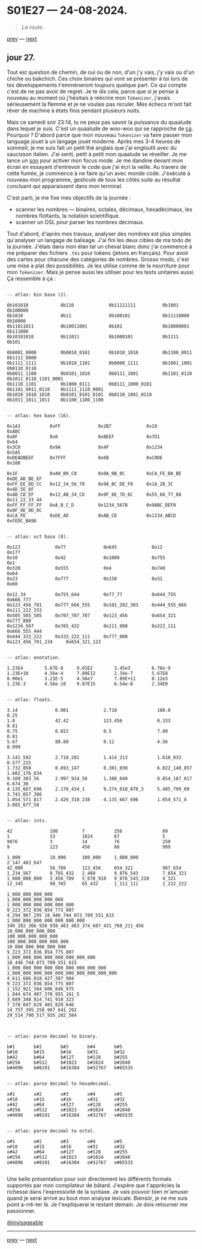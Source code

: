 # S01E27 — 24-08-2024.

> *La route.*

[prev](S01E26-23-08-2024.md) — [next](S01E28-25-08-2024.md)

## jour 27.

Tout est question de chemin, de oui ou de non, d'un j'y vais, j'y vais ou d'un chiche ou bakchich. Ces choix binaires qui vont se présenter à toi lors de tes développements t'emmèneront toujours quelque part. Ce qui compte c'est de ne pas avoir de regret. Je te dis cela, parce que si je pense à nouveau au moment où j'hésitais à réécrire mon `Tokenizer`, j'avais sérieusement la flemme et je ne voulais pas reculer. Mes échecs m'ont fait rêver de machine à états finis pendant plusieurs nuits.    

Mais ce samedi soir 23:14, tu ne peux pas savoir la puissance du quaalude dans lequel je suis. C'est un quaalude de woo-woo qui se rapproche de [ça](https://www.youtube.com/watch?v=Octg-wCZmtM). Pourquoi ? D'abord parce que mon nouveau `Tokenizer` va faire passer mon language jouet à un langage jouet moderne. Après mes 3-4 heures de sommeil, je me suis fait un petit thé anglais que j'ai engloutit avec du saucisson italien. J'ai senti, petit à petit mon quaalude se réveiller. Je me lance un [son](https://www.youtube.com/watch?v=Octg-wCZmtM) pour activer mon focus mode. Je me dandine devant mon écran en essayant d'entrevoir le code que j'ai écri la veille. Au travers de cette fumée, je commence à ne faire qu'un avec monde code. J'exécute à nouveau mon programme, gesticule de tous les côtés suite au résultat concluant qui apparaissent dans mon terminal.    

C'est parti, je me fixe mes objectifs de la journée :   

- scanner les nombres — binaires, octales, décimaux, hexadécimaux, les nombres flottants, la notation scientifique.
- scanner un DSL pour parser les nombres décimaux.

Tout d'abord, d'après mes travaux, analyser des nombres est plus simples qu'analyser un langage de balisage. J'ai fini les deux cibles de ma todo de la journée. J'étais dans mon élan tel un cheval blanc donc j'ai commencé à me préparer des fichiers `.tks` pour tokens (jetons en français). Pour avoir des cartes pour chacune des catégories de nombres. Grosso modo, c'est une mise à plat des possibilités. Je les utilise comme de la nourriture pour mon `Tokenizer`. Mais je pense aussi les utiliser pour les tests unitaires aussi. Ça ressemble à ça :   

```

-- atlas: bin base (2).

0b101010            0b110             0b11111111          0b1001              0b100000
0b1010              0b11              0b100101            0b11110000          0b10000
0b11011011          0b10011001        0b101               0b10000001          0b111000
0b10101010          0b11011           0b1000101           0b1111              0b101

0b0001_0000         0b0010_0101       0b1010_1010         0b1100_0011         0b1111_0000
0b1111_1111         0b1010_1101       0b0000_1111         0b1001_1001         0b0110_0110
0b0011_1100         0b0101_1010       0b0111_1001         0b1101_0110         0b1011_0110_1101_0001
0b1110_1101         0b1000_0111       0b0111_1000_0101    0b1101_0011_0110    0b1111_1110_0001
0b1010_1010_1010    0b0101_0101_0101  0b0110_1001_0110    0b1011_1011_1011    0b1100_1100_1100

```

```

-- atlas: hex base (16).

0x1A3           0xFF              0x2B7             0x10              0xABC
0x8F            0x0               0xBEEF            0x7D1             0x64
0x3C0           0x9A              0x4F              0x1234            0x5A5
0xDEADBEEF      0x7FFF            0x6B              0xC0DE            0x100

0x1F            0xA0_B0_C0        0x0A_0B_0C        0xCA_FE_BA_BE     0xDE_AD_BE_EF
0xFF_EE_DD_CC   0x12_34_56_78     0x9A_BC_DE_F0     0x1A_2B_3C        0x4D_5E_6F
0xAB_CD_EF      0x12_AB_34_CD     0x9F_8E_7D_6C     0x55_66_77_88     0x11_22_33_44
0xFF_FF_FF_FF   0xA_B_C_D         0x1234_5678       0x9ABC_DEF0       0x0F_0E_0D_0C
0xCA_FE         0xDE_AD           0xAB_CD           0x1234_ABCD       0xFEDC_BA98
```

```

-- atlas: oct base (8).

0o123             0o77              0o645             0o12                  0o177
0o10              0o42              0o1000            0o755                 0o1
0o320             0o555             0o4               0o740                 0o64
0o23              0o777             0o150             0o31                  0o60

0o12_34           0o755_644         0o77_77           0o644_755             0o666_777
0o123_456_701     0o777_666_555     0o101_202_303     0o444_555_666         0o111_222_333
0o505_505_505     0o707_707_707     0o123_456         0o654_321             0o777_888
0o1234_567        0o765_432         0o111_000         0o222_111             0o666_555_444
0o444_333_222     0o333_222_111     0o777_000         0o123_456_701_234     0o654_321_123

```

```

-- atlas: enotation.

1.23E4        5.67E-8     9.01E2        3.45e3        6.78e-9
1.23E+10      4.56e-4     7.89E12       2.34e-7       5.67E8
8.90e1        3.21E-5     4.56e7        7.89E+11      0.12e3
1.23E-3       4.56e-10    9.87E15       6.54e-8       2.34E9

```

```

-- atlas: floats.

3.14              0.001             2.718               100.0             0.25
1.0               42.42             123.456             0.333             9.81
0.75              6.022             0.5                 7.89              0.01
5.67              88.88             0.12                4.56              0.999

3.141_592         2.718_281         1.414_213           1.618_033         0.577_215
1.732_050         0.693_147         0.301_030           6.022_140_857     1.602_176_634
9.109_383_56      2.997_924_58      1.380_649           8.854_187_817     6.674_30
4.135_667_696     2.176_434_1       9.274_010_078_3     5.485_799_09      3.741_657_386
1.054_571_817     2.426_310_238     4.135_667_696       1.054_571_8       3.085_677_58

```

```

-- atlas: ints.

42              100         7           256               89
1               33          1024        67                5
9876            3           14          76                250
9               123         456         88                999

1_000           10_000      100_000     1_000_000         2_147_483_647
42_000          56_789      123_456     654_321           987_654
1_234_567       8_765_432   2_468       9_876_543         7_654_321
1_000_000_000   3_456_789   5_678_910   9_876_543_210     4_321
12_345          98_765      65_432      1_111_111         2_222_222

1_000_000_000_000                                         1_000_000_000_000_000                              
1_000_000_000_000_000_000                                 9_223_372_036_854_775_807
4_294_967_295 18_446_744_073_709_551_615                  1_000_000_000_000_000_000_000
340_282_366_920_938_463_463_374_607_431_768_211_456       10_000_000_000_000
100_000_000_000_000                                       100_000_000_000_000_000
10_000_000_000_000_000                                    9_223_372_036_854_775_807
1_000_000_000_000_000_000_000_000                         18_446_744_073_709_551_615
1_000_000_000_000_000_000_000_000_000                     1_000_000_000_000_000_000_000_000_000_000
4_611_686_018_427_387_904                                 9_223_372_036_854_775_807
1_152_921_504_606_846_975                                 1_844_674_407_370_955_161_5
3_689_348_814_741_910_323                                 7_378_697_629_483_820_646
14_757_395_258_967_641_292                                29_514_790_517_935_282_584


```

```

-- atlas: parse decimal to binary.

b#1       b#2       b#3       b#4       b#5
b#10      b#15      b#16      b#31      b#32
b#42      b#64      b#127     b#128     b#255
b#256     b#512     b#1023    b#1024    b#2048
b#4096    b#8191    b#16384   b#32767   b#65535

```

```

-- atlas: parse decimal to hexadecimal.

x#1       x#2       x#3       x#4       x#5
x#10      x#15      x#16      x#31      x#32
x#42      x#64      x#127     x#128     x#255
x#256     x#512     x#1023    x#1024    x#2048
x#4096    x#8191    x#16384   x#32767   x#65535

```

```

-- atlas: parse decimal to octal.

o#1       o#2       o#3       o#4       o#5
o#10      o#15      o#16      o#31      o#32
o#42      o#64      o#127     o#128     o#255
o#256     o#512     o#1023    o#1024    o#2048
o#4096    o#8191    o#16384   o#32767   o#65535


```

Une belle présentation pour voir directement les différents formats supportés par mon compilateur de bâtard. J'espère que t'apprécies la richesse dans l'expressivité de la syntaxe. Je vais pouvoir bien m'amuser quand je serai arrivé au bout mon analyse lexicale. Biensûr, je ne me suis point a-rrê-ter là. Je t'expliquerai le restant demain. Je dois retourner me passionner.

[@invisageable](https://twitter.com/invisageable)   

---

[prev](S01E26-23-08-2024.md) — [next](S01E28-25-08-2024.md)   
